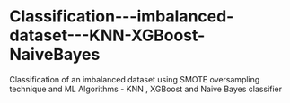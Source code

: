 # Classification---imbalanced-dataset---KNN-XGBoost-NaiveBayes
Classification of an imbalanced dataset using SMOTE oversampling technique and ML Algorithms - KNN , XGBoost and Naive Bayes classifier
